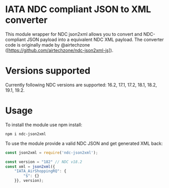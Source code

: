 # IATA NDC compliant JSON to XML converter

This module wrapper for NDC json2xml allows you to convert and NDC-compliant JSON payload into a equivalent NDC XML payload. 
The converter code is originally made by @airtechzone ([https://github.com/airtechzone/ndc-json2xml-js]).

# Versions supported

Currently following NDC versions are supported: 16.2, 17.1, 17.2, 18.1, 18.2, 19.1, 19.2.

# Usage

To install the module use npm install:
```
npm i ndc-json2xml
```

To use the module provide a valid NDC JSON and get generated XML back:

```javascript
const json2xml = require('ndc-json2xml');

const version = "182" // NDC v18.2
const xml = json2xml({
    "IATA_AirShoppingRQ": {
        "$": {}
    }}, version);
```